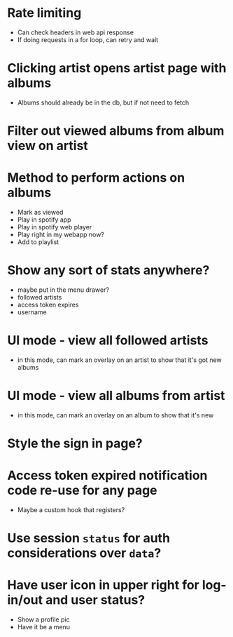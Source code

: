 # Rate limiting

- Can check headers in web api response
- If doing requests in a for loop, can retry and wait

# Clicking artist opens artist page with albums

- Albums should already be in the db, but if not need to fetch

# Filter out viewed albums from album view on artist

# Method to perform actions on albums

- Mark as viewed
- Play in spotify app
- Play in spotify web player
- Play right in my webapp now?
- Add to playlist

# Show any sort of stats anywhere?

- maybe put in the menu drawer?
- followed artists
- access token expires
- username

# UI mode - view all followed artists

- in this mode, can mark an overlay on an artist to show that it's got new albums

# UI mode - view all albums from artist

- in this mode, can mark an overlay on an album to show that it's new

# Style the sign in page?

# Access token expired notification code re-use for any page

- Maybe a custom hook that registers?

# Use session `status` for auth considerations over `data`?

# Have user icon in upper right for log-in/out and user status?

- Show a profile pic
- Have it be a menu
